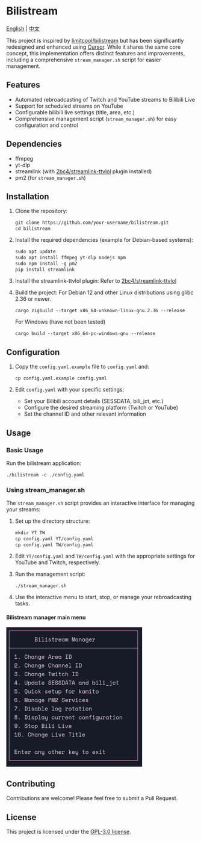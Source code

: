 # Bilistream

[English](README.md) | [中文](README.zh_CN.md)

This project is inspired by [limitcool/bilistream](https://github.com/limitcool/bilistream) but has been significantly redesigned and enhanced using [Cursor](https://www.cursor.com/). While it shares the same core concept, this implementation offers distinct features and improvements, including a comprehensive `stream_manager.sh` script for easier management.

## Features

- Automated rebroadcasting of Twitch and YouTube streams to Bilibili Live
- Support for scheduled streams on YouTube
- Configurable bilibili live settings (title, area, etc.)
- Comprehensive management script (`stream_manager.sh`) for easy configuration and control

## Dependencies

- ffmpeg
- yt-dlp
- streamlink (with [2bc4/streamlink-ttvlol](https://github.com/2bc4/streamlink-ttvlol) plugin installed)
- pm2 (for `stream_manager.sh`)

## Installation

1. Clone the repository:
   ```
   git clone https://github.com/your-username/bilistream.git
   cd bilistream
   ```

2. Install the required dependencies (example for Debian-based systems):
   ```
   sudo apt update
   sudo apt install ffmpeg yt-dlp nodejs npm
   sudo npm install -g pm2
   pip install streamlink
   ```

3. Install the streamlink-ttvlol plugin:
   Refer to [2bc4/streamlink-ttvlol](https://github.com/2bc4/streamlink-ttvlol)

4. Build the project:
   For Debian 12 and  other Linux distributions using glibc 2.36 or newer.
   ```
   cargo zigbuild --target x86_64-unknown-linux-gnu.2.36 --release
   ```
   For Windows (have not been tested)
   ```
   cargo build --target x86_64-pc-windows-gnu --release
   ```

## Configuration

1. Copy the `config.yaml.example` file to `config.yaml` and:
   ```
   cp config.yaml.example config.yaml
   ```

2. Edit `config.yaml` with your specific settings:
   - Set your Bilibili account details (SESSDATA, bili_jct, etc.)
   - Configure the desired streaming platform (Twitch or YouTube)
   - Set the channel ID and other relevant information

## Usage

### Basic Usage

Run the bilistream application:

```
./bilistream -c ./config.yaml
```

### Using stream_manager.sh

The `stream_manager.sh` script provides an interactive interface for managing your streams:

1. Set up the directory structure:
   ```
   mkdir YT TW
   cp config.yaml YT/config.yaml
   cp config.yaml TW/config.yaml
   ```

2. Edit `YT/config.yaml` and `TW/config.yaml` with the appropriate settings for YouTube and Twitch, respectively.

3. Run the management script:
   ```
   ./stream_manager.sh
   ```

4. Use the interactive menu to start, stop, or manage your rebroadcasting tasks.

#### Bilistream manager main menu
![Main Menu](./assets/Main_menu.png)
## Contributing

Contributions are welcome! Please feel free to submit a Pull Request.

## License

This project is licensed under the [GPL-3.0 license](LICENSE).
